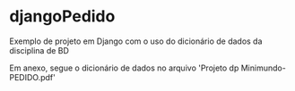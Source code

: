 # djangoPedido
Exemplo de projeto em Django com o uso do dicionário de dados da disciplina de BD

Em anexo, segue o dicionário de dados no arquivo 'Projeto dp Minimundo-PEDIDO.pdf'
